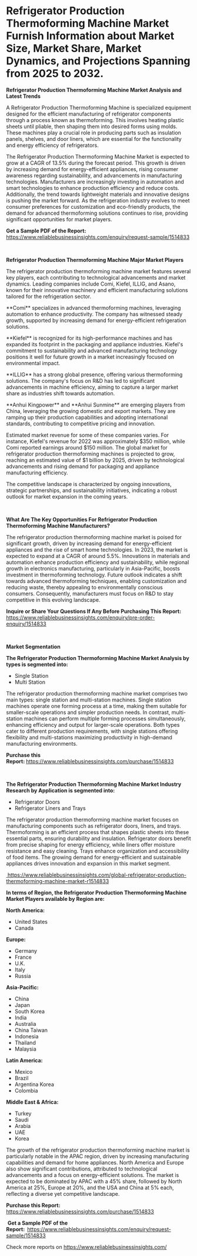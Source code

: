 <p><h1>Refrigerator Production Thermoforming Machine Market Furnish Information about Market Size, Market Share, Market Dynamics, and Projections Spanning from 2025 to 2032.</h1></p><p><strong>Refrigerator Production Thermoforming Machine Market Analysis and Latest Trends</strong></p>
<p><p>A Refrigerator Production Thermoforming Machine is specialized equipment designed for the efficient manufacturing of refrigerator components through a process known as thermoforming. This involves heating plastic sheets until pliable, then shaping them into desired forms using molds. These machines play a crucial role in producing parts such as insulation panels, shelves, and door liners, which are essential for the functionality and energy efficiency of refrigerators.</p><p>The Refrigerator Production Thermoforming Machine Market is expected to grow at a CAGR of 13.5% during the forecast period. This growth is driven by increasing demand for energy-efficient appliances, rising consumer awareness regarding sustainability, and advancements in manufacturing technologies. Manufacturers are increasingly investing in automation and smart technologies to enhance production efficiency and reduce costs. Additionally, the trend towards lightweight materials and innovative designs is pushing the market forward. As the refrigeration industry evolves to meet consumer preferences for customization and eco-friendly products, the demand for advanced thermoforming solutions continues to rise, providing significant opportunities for market players.</p></p>
<p><strong>Get a Sample PDF of the Report:&nbsp;</strong> <a href="https://www.reliablebusinessinsights.com/enquiry/request-sample/1514833?utm_campaign=39&utm_medium=2&utm_source=Github&utm_content=ia&utm_term=18012025&utm_id=refrigerator-production-thermoforming-machine">https://www.reliablebusinessinsights.com/enquiry/request-sample/1514833</a></p>
<p>&nbsp;</p>
<p><strong>Refrigerator Production Thermoforming Machine Major Market Players</strong></p>
<p><p>The refrigerator production thermoforming machine market features several key players, each contributing to technological advancements and market dynamics. Leading companies include Comi, Kiefel, ILLIG, and Asano, known for their innovative machinery and efficient manufacturing solutions tailored for the refrigeration sector.</p><p>**Comi** specializes in advanced thermoforming machines, leveraging automation to enhance productivity. The company has witnessed steady growth, supported by increasing demand for energy-efficient refrigeration solutions. </p><p>**Kiefel** is recognized for its high-performance machines and has expanded its footprint in the packaging and appliance industries. Kiefel's commitment to sustainability and advanced manufacturing technology positions it well for future growth in a market increasingly focused on environmental impact.</p><p>**ILLIG** has a strong global presence, offering various thermoforming solutions. The company's focus on R&D has led to significant advancements in machine efficiency, aiming to capture a larger market share as industries shift towards automation.</p><p>**Anhui Kingpower** and **Anhui Sunmine** are emerging players from China, leveraging the growing domestic and export markets. They are ramping up their production capabilities and adopting international standards, contributing to competitive pricing and innovation.</p><p>Estimated market revenue for some of these companies varies. For instance, Kiefel's revenue for 2022 was approximately $350 million, while Comi reported earnings around $150 million. The global market for refrigerator production thermoforming machines is projected to grow, reaching an estimated value of $1 billion by 2025, driven by technological advancements and rising demand for packaging and appliance manufacturing efficiency.</p><p>The competitive landscape is characterized by ongoing innovations, strategic partnerships, and sustainability initiatives, indicating a robust outlook for market expansion in the coming years.</p></p>
<p>&nbsp;</p>
<p><strong>What Are The Key Opportunities For Refrigerator Production Thermoforming Machine Manufacturers?</strong></p>
<p><p>The refrigerator production thermoforming machine market is poised for significant growth, driven by increasing demand for energy-efficient appliances and the rise of smart home technologies. In 2023, the market is expected to expand at a CAGR of around 5.5%. Innovations in materials and automation enhance production efficiency and sustainability, while regional growth in electronics manufacturing, particularly in Asia-Pacific, boosts investment in thermoforming technology. Future outlook indicates a shift towards advanced thermoforming techniques, enabling customization and reducing waste, thereby appealing to environmentally conscious consumers. Consequently, manufacturers must focus on R&D to stay competitive in this evolving landscape.</p></p>
<p><strong>Inquire or Share Your Questions If Any Before Purchasing This Report:</strong> <a href="https://www.reliablebusinessinsights.com/enquiry/pre-order-enquiry/1514833?utm_campaign=39&utm_medium=2&utm_source=Github&utm_content=ia&utm_term=18012025&utm_id=refrigerator-production-thermoforming-machine">https://www.reliablebusinessinsights.com/enquiry/pre-order-enquiry/1514833</a></p>
<p>&nbsp;</p>
<p><strong>Market Segmentation</strong></p>
<p><strong>The Refrigerator Production Thermoforming Machine Market Analysis by types is segmented into:</strong></p>
<p><ul><li>Single Station</li><li>Multi Station</li></ul></p>
<p><p>The refrigerator production thermoforming machine market comprises two main types: single station and multi-station machines. Single station machines operate one forming process at a time, making them suitable for smaller-scale operations and simpler production needs. In contrast, multi-station machines can perform multiple forming processes simultaneously, enhancing efficiency and output for larger-scale operations. Both types cater to different production requirements, with single stations offering flexibility and multi-stations maximizing productivity in high-demand manufacturing environments.</p></p>
<p><strong>Purchase this Report:&nbsp;</strong><a href="https://www.reliablebusinessinsights.com/purchase/1514833?utm_campaign=39&utm_medium=2&utm_source=Github&utm_content=ia&utm_term=18012025&utm_id=refrigerator-production-thermoforming-machine">https://www.reliablebusinessinsights.com/purchase/1514833</a></p>
<p>&nbsp;</p>
<p><strong>The Refrigerator Production Thermoforming Machine Market Industry Research by Application is segmented into:</strong></p>
<p><ul><li>Refrigerator Doors</li><li>Refrigerator Liners and Trays</li></ul></p>
<p><p>The refrigerator production thermoforming machine market focuses on manufacturing components such as refrigerator doors, liners, and trays. Thermoforming is an efficient process that shapes plastic sheets into these essential parts, ensuring durability and insulation. Refrigerator doors benefit from precise shaping for energy efficiency, while liners offer moisture resistance and easy cleaning. Trays enhance organization and accessibility of food items. The growing demand for energy-efficient and sustainable appliances drives innovation and expansion in this market segment.</p></p>
<p><a href="https://www.reliablebusinessinsights.com/global-refrigerator-production-thermoforming-machine-market-r1514833?utm_campaign=39&utm_medium=2&utm_source=Github&utm_content=ia&utm_term=18012025&utm_id=refrigerator-production-thermoforming-machine">&nbsp;https://www.reliablebusinessinsights.com/global-refrigerator-production-thermoforming-machine-market-r1514833</a></p>
<p><strong>In terms of Region, the Refrigerator Production Thermoforming Machine Market Players available by Region are:</strong></p>
<p>
    <p> <strong> North America: </strong>
        <ul>
            <li>United States</li>
            <li>Canada</li>
        </ul>
        </p> 
    <p> <strong> Europe: </strong>
        <ul>
            <li>Germany</li>
            <li>France</li>
            <li>U.K.</li>
            <li>Italy</li>
            <li>Russia</li>
        </ul>
        </p> 
    <p> <strong> Asia-Pacific: </strong>
        <ul>
            <li>China</li>
            <li>Japan</li>
            <li>South Korea</li>
            <li>India</li>
            <li>Australia</li>
            <li>China Taiwan</li>
            <li>Indonesia</li>
            <li>Thailand</li>
            <li>Malaysia</li>
        </ul>
        </p> 
    <p> <strong> Latin America: </strong>
        <ul>
            <li>Mexico</li>
            <li>Brazil</li>
            <li>Argentina Korea</li>
            <li>Colombia</li>
        </ul>
        </p> 
    <p> <strong> Middle East & Africa: </strong>
        <ul>
            <li>Turkey</li>
            <li>Saudi</li>
            <li>Arabia</li>
            <li>UAE</li>
            <li>Korea</li>
        </ul>
    </p>
    </p>
<p><p>The growth of the refrigerator production thermoforming machine market is particularly notable in the APAC region, driven by increasing manufacturing capabilities and demand for home appliances. North America and Europe also show significant contributions, attributed to technological advancements and a focus on energy-efficient solutions. The market is expected to be dominated by APAC with a 45% share, followed by North America at 25%, Europe at 20%, and the USA and China at 5% each, reflecting a diverse yet competitive landscape.</p></p>
<p><strong>Purchase this Report: </strong><a href="https://www.reliablebusinessinsights.com/purchase/1514833?utm_campaign=39&utm_medium=2&utm_source=Github&utm_content=ia&utm_term=18012025&utm_id=refrigerator-production-thermoforming-machine">https://www.reliablebusinessinsights.com/purchase/1514833</a></p>
<p>&nbsp;<strong>Get a Sample PDF of the Report:&nbsp;&nbsp;</strong><a href="https://www.reliablebusinessinsights.com/enquiry/request-sample/1514833?utm_campaign=39&utm_medium=2&utm_source=Github&utm_content=ia&utm_term=18012025&utm_id=refrigerator-production-thermoforming-machine">https://www.reliablebusinessinsights.com/enquiry/request-sample/1514833</a></p>
<p><strong></strong></p>
<p>Check more reports on <a href="https://www.reliablebusinessinsights.com/?utm_campaign=39&utm_medium=2&utm_source=Github&utm_content=ia&utm_term=18012025&utm_id=refrigerator-production-thermoforming-machine">https://www.reliablebusinessinsights.com/</a></p>